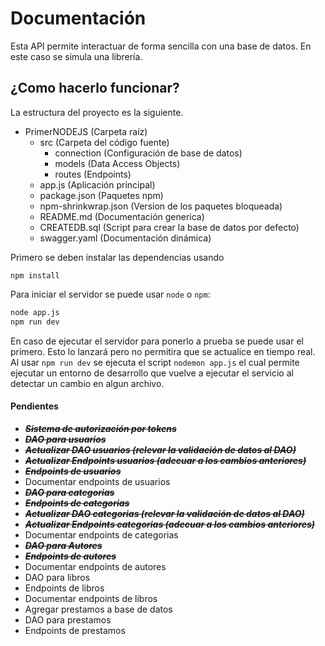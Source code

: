 # Documentación
Esta API permite interactuar de forma sencilla con una base de datos. En este caso se simula una librería.

## ¿Como hacerlo funcionar?
La estructura del proyecto es la siguiente.
 - PrimerNODEJS (Carpeta raíz)
   - src (Carpeta del código fuente)
     - connection (Configuración de base de datos)
     - models (Data Access Objects)
     - routes (Endpoints)
   - app.js (Aplicación principal)
   - package.json (Paquetes npm)
   - npm-shrinkwrap.json (Version de los paquetes bloqueada)
   - README.md (Documentación generica)
   - CREATEDB.sql (Script para crear la base de datos por defecto)
   - swagger.yaml (Documentación dinámica)

Primero se deben instalar las dependencias usando
```
npm install
```

Para iniciar el servidor se puede usar `node` o `npm`:
```sh
node app.js
npm run dev
```
En caso de ejecutar el servidor para ponerlo a prueba se puede usar el primero. Esto lo lanzará pero no permitira que se actualice en tiempo real.
Al usar `npm run dev` se ejecuta el script `nodemon app.js` el cual permite ejecutar un entorno de desarrollo que vuelve a ejecutar el servicio al detectar un cambio en algun archivo.

#### Pendientes
- ~~***Sistema de autorización por tokens***~~
- ~~***DAO para usuarios***~~
- ~~***Actualizar DAO usuarios (relevar la validación de datos al DAO)***~~
- ~~***Actualizar Endpoints usuarios (adecuar a los cambios anteriores)***~~
- ~~***Endpoints de usuarios***~~
- Documentar endpoints de usuarios
- ~~***DAO para categorias***~~
- ~~***Endpoints de categorias***~~
- ~~***Actualizar DAO categorias (relevar la validación de datos al DAO)***~~
- ~~***Actualizar Endpoints categorias (adecuar a los cambios anteriores)***~~
- Documentar endpoints de categorias
- ~~***DAO para Autores***~~
- ~~***Endpoints de autores***~~
- Documentar endpoints de autores
- DAO para libros
- Endpoints de libros
- Documentar endpoints de libros
- Agregar prestamos a base de datos
- DAO para prestamos
- Endpoints de prestamos